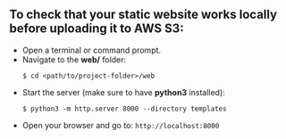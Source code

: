 ## To check that your static website works locally before uploading it to AWS S3:
- Open a terminal or command prompt.
- Navigate to the **web/** folder:
    ```
    $ cd <path/to/project-folder>/web
    ```
- Start the server (make sure to have **python3** installed):
    ```
    $ python3 -m http.server 8000 --directory templates
    ```
- Open your browser and go to: ``` http://localhost:8000 ```
